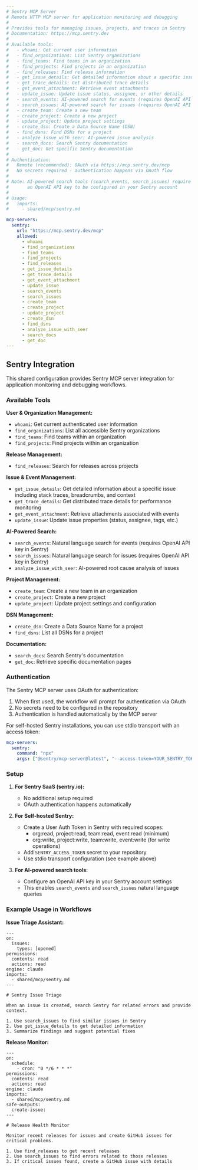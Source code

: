 ```yaml
---
# Sentry MCP Server
# Remote HTTP MCP server for application monitoring and debugging
#
# Provides tools for managing issues, projects, and traces in Sentry
# Documentation: https://mcp.sentry.dev
#
# Available tools:
#   - whoami: Get current user information
#   - find_organizations: List Sentry organizations
#   - find_teams: Find teams in an organization
#   - find_projects: Find projects in an organization
#   - find_releases: Find release information
#   - get_issue_details: Get detailed information about a specific issue
#   - get_trace_details: Get distributed trace details
#   - get_event_attachment: Retrieve event attachments
#   - update_issue: Update issue status, assignee, or other details
#   - search_events: AI-powered search for events (requires OpenAI API key)
#   - search_issues: AI-powered search for issues (requires OpenAI API key)
#   - create_team: Create a new team
#   - create_project: Create a new project
#   - update_project: Update project settings
#   - create_dsn: Create a Data Source Name (DSN)
#   - find_dsns: Find DSNs for a project
#   - analyze_issue_with_seer: AI-powered issue analysis
#   - search_docs: Search Sentry documentation
#   - get_doc: Get specific Sentry documentation
#
# Authentication:
#   Remote (recommended): OAuth via https://mcp.sentry.dev/mcp
#   No secrets required - authentication happens via OAuth flow
#
# Note: AI-powered search tools (search_events, search_issues) require
#       an OpenAI API key to be configured in your Sentry account
#
# Usage:
#   imports:
#     - shared/mcp/sentry.md

mcp-servers:
  sentry:
    url: "https://mcp.sentry.dev/mcp"
    allowed:
      - whoami
      - find_organizations
      - find_teams
      - find_projects
      - find_releases
      - get_issue_details
      - get_trace_details
      - get_event_attachment
      - update_issue
      - search_events
      - search_issues
      - create_team
      - create_project
      - update_project
      - create_dsn
      - find_dsns
      - analyze_issue_with_seer
      - search_docs
      - get_doc
---
```


## Sentry Integration

This shared configuration provides Sentry MCP server integration for application monitoring and debugging workflows.

### Available Tools

**User & Organization Management:**
- `whoami`: Get current authenticated user information
- `find_organizations`: List all accessible Sentry organizations
- `find_teams`: Find teams within an organization
- `find_projects`: Find projects within an organization

**Release Management:**
- `find_releases`: Search for releases across projects

**Issue & Event Management:**
- `get_issue_details`: Get detailed information about a specific issue including stack traces, breadcrumbs, and context
- `get_trace_details`: Get distributed trace details for performance monitoring
- `get_event_attachment`: Retrieve attachments associated with events
- `update_issue`: Update issue properties (status, assignee, tags, etc.)

**AI-Powered Search:**
- `search_events`: Natural language search for events (requires OpenAI API key in Sentry)
- `search_issues`: Natural language search for issues (requires OpenAI API key in Sentry)
- `analyze_issue_with_seer`: AI-powered root cause analysis of issues

**Project Management:**
- `create_team`: Create a new team in an organization
- `create_project`: Create a new project
- `update_project`: Update project settings and configuration

**DSN Management:**
- `create_dsn`: Create a Data Source Name for a project
- `find_dsns`: List all DSNs for a project

**Documentation:**
- `search_docs`: Search Sentry's documentation
- `get_doc`: Retrieve specific documentation pages

### Authentication

The Sentry MCP server uses OAuth for authentication:

1. When first used, the workflow will prompt for authentication via OAuth
2. No secrets need to be configured in the repository
3. Authentication is handled automatically by the MCP server

For self-hosted Sentry installations, you can use stdio transport with an access token:
```yaml
mcp-servers:
  sentry:
    command: "npx"
    args: ["@sentry/mcp-server@latest", "--access-token=YOUR_SENTRY_TOKEN"]
```

### Setup

1. **For Sentry SaaS (sentry.io):**
   - No additional setup required
   - OAuth authentication happens automatically

2. **For Self-hosted Sentry:**
   - Create a User Auth Token in Sentry with required scopes:
     - org:read, project:read, team:read, event:read (minimum)
     - org:write, project:write, team:write, event:write (for write operations)
   - Add `SENTRY_ACCESS_TOKEN` secret to your repository
   - Use stdio transport configuration (see example above)

3. **For AI-powered search tools:**
   - Configure an OpenAI API key in your Sentry account settings
   - This enables `search_events` and `search_issues` natural language queries

### Example Usage in Workflows

**Issue Triage Assistant:**
```aw
---
on:
  issues:
    types: [opened]
permissions:
  contents: read
  actions: read
engine: claude
imports:
  - shared/mcp/sentry.md
---

# Sentry Issue Triage

When an issue is created, search Sentry for related errors and provide context.

1. Use search_issues to find similar issues in Sentry
2. Use get_issue_details to get detailed information
3. Summarize findings and suggest potential fixes
```

**Release Monitor:**
```aw
---
on:
  schedule:
    - cron: "0 */6 * * *"
permissions:
  contents: read
  actions: read
engine: claude
imports:
  - shared/mcp/sentry.md
safe-outputs:
  create-issue:
---

# Release Health Monitor

Monitor recent releases for issues and create GitHub issues for critical problems.

1. Use find_releases to get recent releases
2. Use search_issues to find errors related to those releases
3. If critical issues found, create a GitHub issue with details
```
